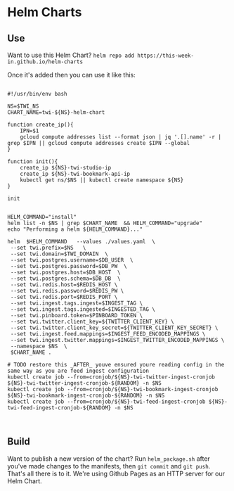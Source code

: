 # Helm Charts

## Use
Want to use this Helm Chart? `helm repo add https://this-week-in.github.io/helm-charts` 

Once it's added then you can use it like this: 

```shell

#!/usr/bin/env bash 

NS=$TWI_NS
CHART_NAME=twi-${NS}-helm-chart 

function create_ip(){
    IPN=$1
    gcloud compute addresses list --format json | jq '.[].name' -r | grep $IPN || gcloud compute addresses create $IPN --global
}

function init(){
    create_ip ${NS}-twi-studio-ip 
    create_ip ${NS}-twi-bookmark-api-ip 
    kubectl get ns/$NS || kubectl create namespace ${NS} 
}

init 


HELM_COMMAND="install"
helm list -n $NS | grep $CHART_NAME  && HELM_COMMAND="upgrade" 
echo "Performing a helm ${HELM_COMMAND}..."

helm  $HELM_COMMAND   --values ./values.yaml  \
 --set twi.prefix=$NS   \
 --set twi.domain=$TWI_DOMAIN  \
 --set twi.postgres.username=$DB_USER  \
 --set twi.postgres.password=$DB_PW  \
 --set twi.postgres.host=$DB_HOST  \
 --set twi.postgres.schema=$DB_DB  \
 --set twi.redis.host=$REDIS_HOST \
 --set twi.redis.password=$REDIS_PW \
 --set twi.redis.port=$REDIS_PORT \
 --set twi.ingest.tags.ingest=$INGEST_TAG \
 --set twi.ingest.tags.ingested=$INGESTED_TAG \
 --set twi.pinboard.token=$PINBOARD_TOKEN \
 --set twi.twitter.client_key=${TWITTER_CLIENT_KEY} \
 --set twi.twitter.client_key_secret=${TWITTER_CLIENT_KEY_SECRET} \
 --set twi.ingest.feed.mappings=$INGEST_FEED_ENCODED_MAPPINGS \
 --set twi.ingest.twitter.mappings=$INGEST_TWITTER_ENCODED_MAPPINGS \
 --namespace $NS  \
 $CHART_NAME . 

# TODO restore this _AFTER_ youve ensured youre reading config in the same way as you are feed ingest configuration
kubectl create job --from=cronjob/${NS}-twi-twitter-ingest-cronjob ${NS}-twi-twitter-ingest-cronjob-${RANDOM} -n $NS 
kubectl create job --from=cronjob/${NS}-twi-bookmark-ingest-cronjob ${NS}-twi-bookmark-ingest-cronjob-${RANDOM} -n $NS 
kubectl create job --from=cronjob/${NS}-twi-feed-ingest-cronjob ${NS}-twi-feed-ingest-cronjob-${RANDOM} -n $NS 



```

## Build
Want to publish a new version of the chart? Run `helm_package.sh` after you've made changes to the manifests, then `git commit` and `git push`. That's all there is to it. We're using Github Pages as an HTTP server for our Helm Chart.

